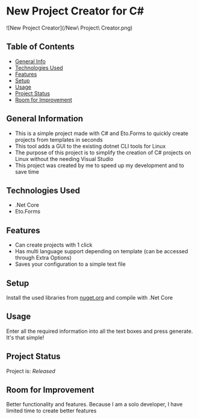 # New Project Creator for C#

![New Project Creator](/New\ Project\ Creator.png)

## Table of Contents
* [General Info](#general-information)
* [Technologies Used](#technologies-used)
* [Features](#features)
* [Setup](#setup)
* [Usage](#usage)
* [Project Status](#project-status)
* [Room for Improvement](#room-for-improvement)

## General Information
- This is a simple project made with C# and Eto.Forms to quickly create projects from templates in seconds
- This tool adds a GUI to the existing dotnet CLI tools for Linux
- The purpose of this project is to simplify the creation of C# projects on Linux without the needing Visual Studio
- This project was created by me to speed up my development and to save time

## Technologies Used
- .Net Core
- Eto.Forms

## Features
- Can create projects with 1 click
- Has multi language support depending on template (can be accessed through Extra Options)
- Saves your configuration to a simple text file

## Setup
Install the used libraries from [nuget.org](https://www.nuget.org) and compile with .Net Core

## Usage
Enter all the required information into all the text boxes and press generate.
It's that simple!

## Project Status
Project is: _Released_


## Room for Improvement
Better functionality and features. Because I am a solo developer, I have limited time to create better features
